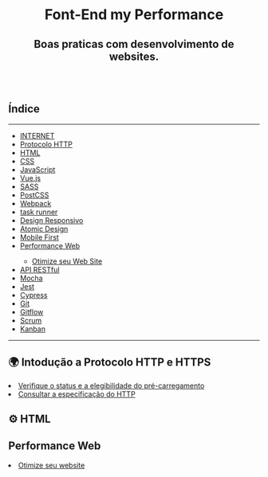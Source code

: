 <h1 align="center">Font-End my Performance</h1>
<h2 align="center">Boas praticas com desenvolvimento de websites.</h2>
<br>
<br>
<h2>Índice</h2>
<hr>
 <ul>
   <li><a href="#">INTERNET</a></li>
 <li><a href="https://github.com/ThiagoSGomes-Dev/Desenvolvimento-web/blob/main/README.md#-intodu%C3%A7%C3%A3o-a-protocolo-http-e-https">Protocolo HTTP</a></li>
 <li><a href="https://github.com/ThiagoSGomes-Dev/Desenvolvimento-web/edit/main/README.md#%EF%B8%8F-html">HTML</a></li>
 <li><a href="#">CSS</a></li>
 <li><a href="#">JavaScript</a></li>
 <li><a href="#">Vue.js</a></li>
 <li><a href="#">SASS</a></li>
 <li><a href="#">PostCSS</a></li>
 <li><a href="#">Webpack</a></li>
 <li><a href="#">task runner</a></li>
 <li><a href="#">Design Responsivo</a></li>
 <li><a href="#">Atomic Design</a></li>
 <li><a href="#">Mobile First</a></li>
 <li><a href="https://github.com/ThiagoSGomes-Dev/Desenvolvimento-web/edit/main/README.md#performance-web">Performance Web</a></li>
  <ul><li><a href="#">Otimize seu Web Site</a></li></ul>
 <li><a href="#">API RESTful</a></li>
 <li><a href="#">Mocha</a></li>
 <li><a href="#">Jest</a></li>
 <li><a href="#">Cypress</a></li>
 <li><a href="#">Git</a></li>
 <li><a href="#">Gitflow</a></li>
 <li><a href="#">Scrum</a></li>
 <li><a href="#">Kanban</a></li>
 </ul>
<hr>

 ## 🌍 Intodução a Protocolo HTTP e HTTPS
    
  <li><a href="https://hstspreload.org/">Verifique o status e a elegibilidade do pré-carregamento</a></li>
  <li><a href="https://datatracker.ietf.org/doc/html/rfc2616">Consultar a especificação do HTTP</a></li>
  
 ## ⚙️ HTML
 
 ## Performance Web
  <li><a href="woorank.com/pt">Otimize seu website</a></li>
